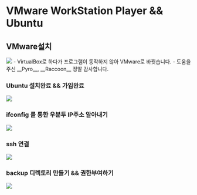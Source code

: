 VMware WorkStation Player && Ubuntu
====================================
VMware설치
------------------------------------
<img src="https://i.ibb.co/2dJFPfS/vmware.jpg">
- VirtualBox로 하다가 프로그램이 동작하지 않아 VMware로 바꿧습니다.
- 도움을 주신 __Pyro__, __Raccoon__ 정말 감사합니다.

### Ubuntu 설치완료 && 가입완료
<img src="https://i.ibb.co/Mf8nWpf/6.jpg">

### ifconfig 를 통한 우분투 IP주소 알아내기
<img src="https://i.ibb.co/bB65Gd5/ifconfig.jpg">

### ssh 연결
<img src="https://i.ibb.co/8B7qVBP/ssh.jpg">

### backup 디렉토리 만들기 && 권한부여하기
<img src="https://i.ibb.co/YB7dTdB/chmod.jpg">
